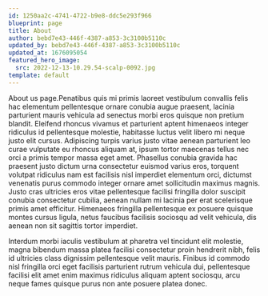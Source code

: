 ```yaml
---
id: 1250aa2c-4741-4722-b9e8-ddc5e293f966
blueprint: page
title: About
author: bebd7e43-446f-4387-a853-3c3100b5110c
updated_by: bebd7e43-446f-4387-a853-3c3100b5110c
updated_at: 1676095054
featured_hero_image:
  src: 2022-12-13-10.29.54-scalp-0092.jpg
template: default
---
```

About us page.Penatibus quis mi primis laoreet vestibulum convallis felis hac elementum pellentesque ornare conubia augue praesent, lacinia parturient mauris vehicula ad senectus morbi eros quisque non pretium blandit. Eleifend rhoncus vivamus et parturient aptent himenaeos integer ridiculus id pellentesque molestie, habitasse luctus velit libero mi neque justo elit cursus. Adipiscing turpis varius justo vitae aenean parturient leo curae vulputate eu rhoncus aliquam at, ipsum tortor maecenas tellus nec orci a primis tempor massa eget amet. Phasellus conubia gravida hac praesent justo dictum urna consectetur euismod varius eros, torquent volutpat ridiculus nam est facilisis nisl imperdiet elementum orci, dictumst venenatis purus commodo integer ornare amet sollicitudin maximus magnis. Justo cras ultricies eros vitae pellentesque facilisi fringilla dolor suscipit conubia consectetur cubilia, aenean nullam mi lacinia per erat scelerisque primis amet efficitur. Himenaeos fringilla pellentesque ex posuere quisque montes cursus ligula, netus faucibus facilisis sociosqu ad velit vehicula, dis aenean non sit sagittis tortor imperdiet.

Interdum morbi iaculis vestibulum at pharetra vel tincidunt elit molestie, magna bibendum massa platea facilisi consectetur proin hendrerit nibh, felis id ultricies class dignissim pellentesque velit mauris. Finibus id commodo nisl fringilla orci eget facilisis parturient rutrum vehicula dui, pellentesque facilisi elit amet enim maximus ridiculus aliquam aptent sociosqu, arcu neque fames quisque purus non ante posuere platea donec.